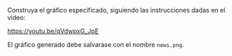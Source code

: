 Construya el gráfico especificado, siguiendo las instrucciones dadas en el video:

https://youtu.be/qVdwpxG_JpE

El gráfico generado debe salvarase con el nombre `news.png`.


